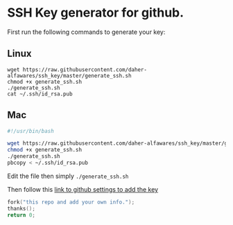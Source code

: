 # SSH Key generator for github.

First run the following commands to generate your key:

## Linux
```
wget https://raw.githubusercontent.com/daher-alfawares/ssh_key/master/generate_ssh.sh
chmod +x generate_ssh.sh
./generate_ssh.sh
cat ~/.ssh/id_rsa.pub
```

## Mac
```bash
#!/usr/bin/bash

wget https://raw.githubusercontent.com/daher-alfawares/ssh_key/master/generate_ssh.sh
chmod +x generate_ssh.sh
./generate_ssh.sh
pbcopy < ~/.ssh/id_rsa.pub
```

Edit the file then simply `./generate_ssh.sh`

Then follow this [link to github settings to add the key](https://github.com/settings/keys)

```C++
fork("this repo and add your own info.");
thanks();
return 0;
```
